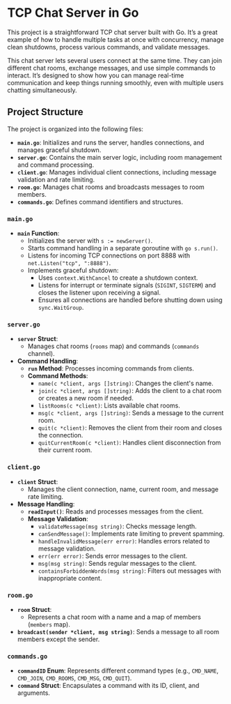 # TCP Chat Server in Go

This project is a straightforward TCP chat server built with Go. It’s a great example of how to handle multiple tasks at once with concurrency, manage clean shutdowns, process various commands, and validate messages.

This chat server lets several users connect at the same time. They can join different chat rooms, exchange messages, and use simple commands to interact. It’s designed to show how you can manage real-time communication and keep things running smoothly, even with multiple users chatting simultaneously.

## Project Structure

The project is organized into the following files:

- **`main.go`**: Initializes and runs the server, handles connections, and manages graceful shutdown.
- **`server.go`**: Contains the main server logic, including room management and command processing.
- **`client.go`**: Manages individual client connections, including message validation and rate limiting.
- **`room.go`**: Manages chat rooms and broadcasts messages to room members.
- **`commands.go`**: Defines command identifiers and structures.


### `main.go`

- **`main` Function**: 
  - Initializes the server with `s := newServer()`.
  - Starts command handling in a separate goroutine with `go s.run()`.
  - Listens for incoming TCP connections on port 8888 with `net.Listen("tcp", ":8888")`.
  - Implements graceful shutdown:
    - Uses `context.WithCancel` to create a shutdown context.
    - Listens for interrupt or terminate signals (`SIGINT`, `SIGTERM`) and closes the listener upon receiving a signal.
    - Ensures all connections are handled before shutting down using `sync.WaitGroup`.

### `server.go`

- **`server` Struct**:
  - Manages chat rooms (`rooms` map) and commands (`commands` channel).
- **Command Handling**:
  - **`run` Method**: Processes incoming commands from clients.
  - **Command Methods**:
    - `name(c *client, args []string)`: Changes the client's name.
    - `join(c *client, args []string)`: Adds the client to a chat room or creates a new room if needed.
    - `listRooms(c *client)`: Lists available chat rooms.
    - `msg(c *client, args []string)`: Sends a message to the current room.
    - `quit(c *client)`: Removes the client from their room and closes the connection.
    - `quitCurrentRoom(c *client)`: Handles client disconnection from their current room.

### `client.go`

- **`client` Struct**:
  - Manages the client connection, name, current room, and message rate limiting.
- **Message Handling**:
  - **`readInput()`**: Reads and processes messages from the client.
  - **Message Validation**:
    - `validateMessage(msg string)`: Checks message length.
    - `canSendMessage()`: Implements rate limiting to prevent spamming.
    - `handleInvalidMessage(err error)`: Handles errors related to message validation.
    - `err(err error)`: Sends error messages to the client.
    - `msg(msg string)`: Sends regular messages to the client.
    - `containsForbiddenWords(msg string)`: Filters out messages with inappropriate content.

### `room.go`

- **`room` Struct**:
  - Represents a chat room with a name and a map of members (`members` map).
- **`broadcast(sender *client, msg string)`**: Sends a message to all room members except the sender.

### `commands.go`

- **`commandID` Enum**: Represents different command types (e.g., `CMD_NAME`, `CMD_JOIN`, `CMD_ROOMS`, `CMD_MSG`, `CMD_QUIT`).
- **`command` Struct**: Encapsulates a command with its ID, client, and arguments.


<!-- ## Running the Server

1. Clone the repository:
   ```bash
   git clone <>
   cd <repository-directory> -->

